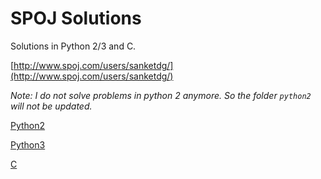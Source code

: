 # SPOJ Solutions

Solutions in Python 2/3 and C.

[http://www.spoj.com/users/sanketdg/](http://www.spoj.com/users/sanketdg/)

*Note: I do not solve problems in python 2 anymore. So the folder `python2` will not be updated.*

[Python2](python2/)

[Python3](python3/)

[C](c/)
